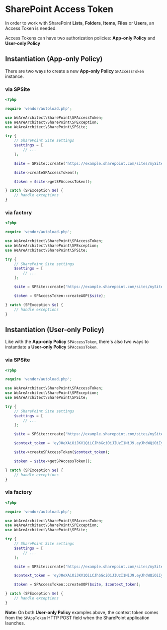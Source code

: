# SharePoint Access Token
In order to work with SharePoint **Lists**, **Folders**, **Items**, **Files** or **Users**, an Access Token is needed.

Access Tokens can have two authorization policies: **App-only Policy** and **User-only Policy**

## Instantiation (App-only Policy)
There are two ways to create a new **App-only Policy** `SPAccessToken` instance.

### via SPSite
```php
<?php

require 'vendor/autoload.php';

use WeAreArchitect\SharePoint\SPAccessToken;
use WeAreArchitect\SharePoint\SPException;
use WeAreArchitect\SharePoint\SPSite;

try {
	// SharePoint Site settings
	$settings = [
		// ...
	];

	$site = SPSite::create('https://example.sharepoint.com/sites/mySite/', $settings);

	$site->createSPAccessToken();

	$token = $site->getSPAccessToken();

} catch (SPException $e) {
	// handle exceptions
}
```

### via factory
```php
<?php

require 'vendor/autoload.php';

use WeAreArchitect\SharePoint\SPAccessToken;
use WeAreArchitect\SharePoint\SPException;
use WeAreArchitect\SharePoint\SPSite;

try {
	// SharePoint Site settings
	$settings = [
		// ...
	];

	$site = SPSite::create('https://example.sharepoint.com/sites/mySite/', $settings);

	$token = SPAccessToken::createAOP($site);

} catch (SPException $e) {
	// handle exceptions
}
```

## Instantiation (User-only Policy)
Like with the **App-only Policy** `SPAccessToken`, there's also two ways to instantiate a **User-only Policy** `SPAccessToken`.

### via SPSite
```php
<?php

require 'vendor/autoload.php';

use WeAreArchitect\SharePoint\SPAccessToken;
use WeAreArchitect\SharePoint\SPException;
use WeAreArchitect\SharePoint\SPSite;

try {
	// SharePoint Site settings
	$settings = [
		// ...
	];

	$site = SPSite::create('https://example.sharepoint.com/sites/mySite/', $settings);

	$context_token = 'eyJ0eXAiOiJKV1QiLCJhbGciOiJIUzI1NiJ9.eyJhdWQiOiIyNTQyNGR...';

	$site->createSPAccessToken($context_token);

	$token = $site->getSPAccessToken();

} catch (SPException $e) {
	// handle exceptions
}
```

### via factory
```php
<?php

require 'vendor/autoload.php';

use WeAreArchitect\SharePoint\SPAccessToken;
use WeAreArchitect\SharePoint\SPException;
use WeAreArchitect\SharePoint\SPSite;

try {
	// SharePoint Site settings
	$settings = [
		// ...
	];

	$site = SPSite::create('https://example.sharepoint.com/sites/mySite/', $settings);

	$context_token = 'eyJ0eXAiOiJKV1QiLCJhbGciOiJIUzI1NiJ9.eyJhdWQiOiIyNTQyNGR...';

	$token = SPAccessToken::createUOP($site, $context_token);

} catch (SPException $e) {
	// handle exceptions
}
```

**Note:** On both **User-only Policy** examples above, the context token comes from the `SPAppToken` HTTP POST field when the SharePoint application launches.